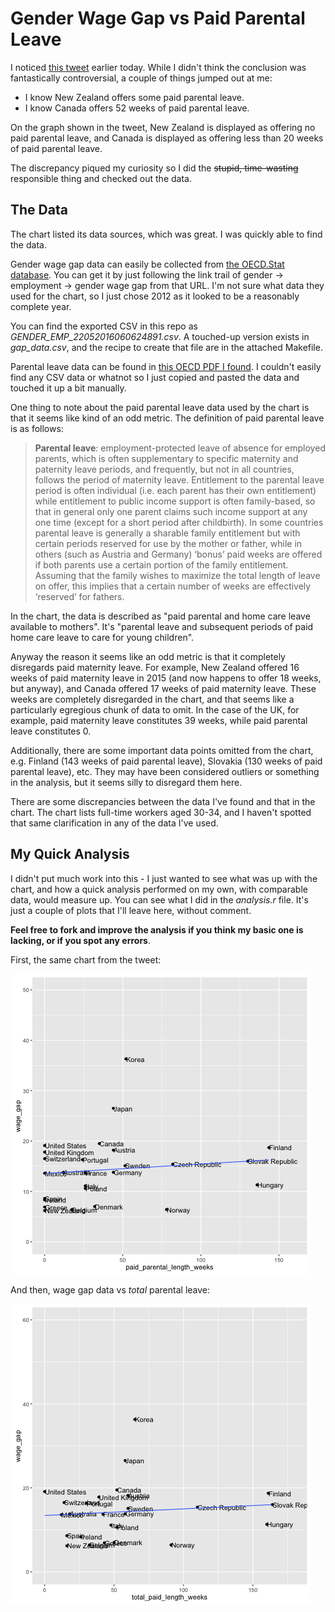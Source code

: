 # Gender Wage Gap vs Paid Parental Leave

I noticed [this
tweet](https://twitter.com/NinjaEconomics/status/734136441496707073) earlier
today.  While I didn't think the conclusion was fantastically controversial, a
couple of things jumped out at me:

* I know New Zealand offers some paid parental leave.
* I know Canada offers 52 weeks of paid parental leave.

On the graph shown in the tweet, New Zealand is displayed as offering no paid
parental leave, and Canada is displayed as offering less than 20 weeks of paid
parental leave.

The discrepancy piqued my curiosity so I did the ~~stupid, time-wasting~~
responsible thing and checked out the data.

## The Data

The chart listed its data sources, which was great.  I was quickly able to find
the data.

Gender wage gap data can easily be collected from [the OECD.Stat
database](http://stats.oecd.org/Index.aspx?DataSetCode=IDD).  You can get it by
just following the link trail of gender -> employment -> gender wage gap from
that URL.  I'm not sure what data they used for the chart, so I just chose 2012
as it looked to be a reasonably complete year.

You can find the exported CSV in this repo as
*GENDER_EMP_22052016060624891.csv*.  A touched-up version exists in
*gap_data.csv*, and the recipe to create that file are in the attached
Makefile.

Parental leave data can be found in [this OECD PDF I
found](https://www.oecd.org/els/soc/PF2_1_Parental_leave_systems.pdf).  I
couldn't easily find any CSV data or whatnot so I just copied and pasted the
data and touched it up a bit manually.

One thing to note about the paid parental leave data used by the chart is that
it seems like kind of an odd metric.  The definition of paid parental leave is
as follows:

> **Parental leave**: employment-protected leave of absence for employed parents,
> which is often supplementary to specific maternity and paternity leave periods,
> and frequently, but not in all countries, follows the period of maternity
> leave. Entitlement to the parental leave period is often individual (i.e. each
> parent has their own entitlement) while entitlement to public income support is
> often family-based, so that in general only one parent claims such income
> support at any one time (except for a short period after childbirth). In some
> countries parental leave is generally a sharable family entitlement but with
> certain periods reserved for use by the mother or father, while in others (such
> as Austria and Germany) ‘bonus’ paid weeks are offered if both parents use a
> certain portion of the family entitlement. Assuming that the family wishes to
> maximize the total length of leave on offer, this implies that a certain number
> of weeks are effectively ‘reserved’ for fathers.

In the chart, the data is described as "paid parental and home care leave
available to mothers".  It's "parental leave and subsequent periods of paid
home care leave to care for young children".

Anyway the reason it seems like an odd metric is that it completely disregards
paid maternity leave.  For example, New Zealand offered 16 weeks of paid
maternity leave in 2015 (and now happens to offer 18 weeks, but anyway), and
Canada offered 17 weeks of paid maternity leave.  These weeks are completely
disregarded in the chart, and that seems like a particularly egregious chunk
of data to omit.  In the case of the UK, for example, paid maternity leave
constitutes 39 weeks, while paid parental leave constitutes 0.

Additionally, there are some important data points omitted from the chart, e.g.
Finland (143 weeks of paid parental leave), Slovakia (130 weeks of paid
parental leave), etc.  They may have been considered outliers or something in
the analysis, but it seems silly to disregard them here.

There are some discrepancies between the data I've found and that in the chart.
The chart lists full-time workers aged 30-34, and I haven't spotted that same
clarification in any of the data I've used.

## My Quick Analysis

I didn't put much work into this - I just wanted to see what was up with the
chart, and how a quick analysis performed on my own, with comparable data,
would measure up.  You can see what I did in the *analysis.r* file.  It's just
a couple of plots that I'll leave here, without comment.

**Feel free to fork and improve the analysis if you think my basic one is
lacking, or if you spot any errors**.

First, the same chart from the tweet:

![gap vs paid parental leave](https://github.com/jtobin/gap-leave-analysis/raw/master/figures/p0.png)

And then, wage gap data vs *total* parental leave:

![gap vs total parental leave](https://github.com/jtobin/gap-leave-analysis/raw/master/figures/p1.png)

